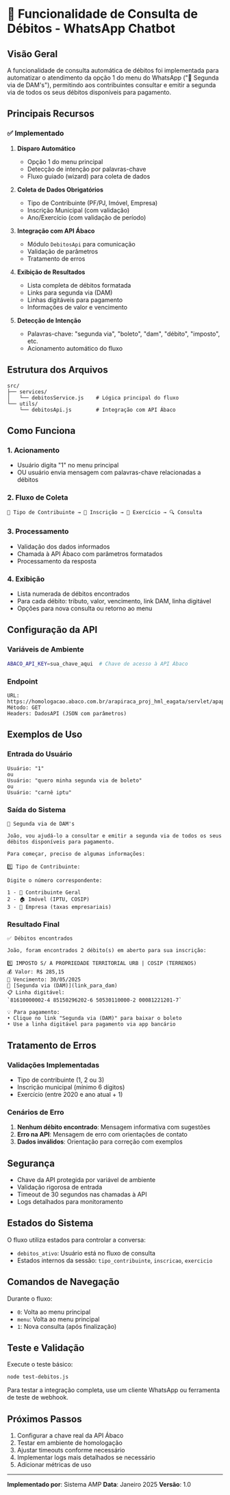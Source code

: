 # 📄 Funcionalidade de Consulta de Débitos - WhatsApp Chatbot

## Visão Geral

A funcionalidade de consulta automática de débitos foi implementada para automatizar o atendimento da opção 1 do menu do WhatsApp ("📄 Segunda via de DAM's"), permitindo aos contribuintes consultar e emitir a segunda via de todos os seus débitos disponíveis para pagamento.

## Principais Recursos

### ✅ Implementado

1. **Disparo Automático**

   - Opção 1 do menu principal
   - Detecção de intenção por palavras-chave
   - Fluxo guiado (wizard) para coleta de dados

2. **Coleta de Dados Obrigatórios**

   - Tipo de Contribuinte (PF/PJ, Imóvel, Empresa)
   - Inscrição Municipal (com validação)
   - Ano/Exercício (com validação de período)

3. **Integração com API Ábaco**

   - Módulo `DebitosApi` para comunicação
   - Validação de parâmetros
   - Tratamento de erros

4. **Exibição de Resultados**

   - Lista completa de débitos formatada
   - Links para segunda via (DAM)
   - Linhas digitáveis para pagamento
   - Informações de valor e vencimento

5. **Detecção de Intenção**
   - Palavras-chave: "segunda via", "boleto", "dam", "débito", "imposto", etc.
   - Acionamento automático do fluxo

## Estrutura dos Arquivos

```
src/
├── services/
│   └── debitosService.js    # Lógica principal do fluxo
└── utils/
    └── debitosApi.js        # Integração com API Ábaco
```

## Como Funciona

### 1. Acionamento

- Usuário digita "1" no menu principal
- OU usuário envia mensagem com palavras-chave relacionadas a débitos

### 2. Fluxo de Coleta

```
📄 Tipo de Contribuinte → 📝 Inscrição → 📅 Exercício → 🔍 Consulta
```

### 3. Processamento

- Validação dos dados informados
- Chamada à API Ábaco com parâmetros formatados
- Processamento da resposta

### 4. Exibição

- Lista numerada de débitos encontrados
- Para cada débito: tributo, valor, vencimento, link DAM, linha digitável
- Opções para nova consulta ou retorno ao menu

## Configuração da API

### Variáveis de Ambiente

```bash
ABACO_API_KEY=sua_chave_aqui  # Chave de acesso à API Ábaco
```

### Endpoint

```
URL: https://homologacao.abaco.com.br/arapiraca_proj_hml_eagata/servlet/apapidebito
Método: GET
Headers: DadosAPI (JSON com parâmetros)
```

## Exemplos de Uso

### Entrada do Usuário

```
Usuário: "1"
ou
Usuário: "quero minha segunda via de boleto"
ou
Usuário: "carnê iptu"
```

### Saída do Sistema

```
📄 Segunda via de DAM's

João, vou ajudá-lo a consultar e emitir a segunda via de todos os seus débitos disponíveis para pagamento.

Para começar, preciso de algumas informações:

1️⃣ Tipo de Contribuinte:

Digite o número correspondente:

1 - 👤 Contribuinte Geral
2 - 🏠 Imóvel (IPTU, COSIP)
3 - 🏢 Empresa (taxas empresariais)
```

### Resultado Final

```
✅ Débitos encontrados

João, foram encontrados 2 débito(s) em aberto para sua inscrição:

1️⃣ IMPOSTO S/ A PROPRIEDADE TERRITORIAL URB | COSIP (TERRENOS)
💰 Valor: R$ 285,15
📅 Vencimento: 30/05/2025
🔗 [Segunda via (DAM)](link_para_dam)
📋 Linha digitável:
`81610000002-4 85150296202-6 50530110000-2 00081221201-7`

💡 Para pagamento:
• Clique no link "Segunda via (DAM)" para baixar o boleto
• Use a linha digitável para pagamento via app bancário
```

## Tratamento de Erros

### Validações Implementadas

- Tipo de contribuinte (1, 2 ou 3)
- Inscrição municipal (mínimo 6 dígitos)
- Exercício (entre 2020 e ano atual + 1)

### Cenários de Erro

1. **Nenhum débito encontrado**: Mensagem informativa com sugestões
2. **Erro na API**: Mensagem de erro com orientações de contato
3. **Dados inválidos**: Orientação para correção com exemplos

## Segurança

- Chave da API protegida por variável de ambiente
- Validação rigorosa de entrada
- Timeout de 30 segundos nas chamadas à API
- Logs detalhados para monitoramento

## Estados do Sistema

O fluxo utiliza estados para controlar a conversa:

- `debitos_ativo`: Usuário está no fluxo de consulta
- Estados internos da sessão: `tipo_contribuinte`, `inscricao`, `exercicio`

## Comandos de Navegação

Durante o fluxo:

- `0`: Volta ao menu principal
- `menu`: Volta ao menu principal
- `1`: Nova consulta (após finalização)

## Teste e Validação

Execute o teste básico:

```bash
node test-debitos.js
```

Para testar a integração completa, use um cliente WhatsApp ou ferramenta de teste de webhook.

## Próximos Passos

1. Configurar a chave real da API Ábaco
2. Testar em ambiente de homologação
3. Ajustar timeouts conforme necessário
4. Implementar logs mais detalhados se necessário
5. Adicionar métricas de uso

---

**Implementado por**: Sistema AMP
**Data**: Janeiro 2025
**Versão**: 1.0
